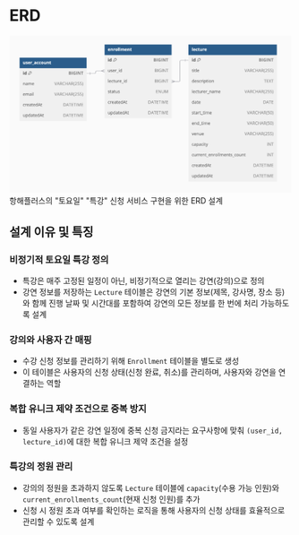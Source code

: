 # ERD
![ERD](./erd.png)
항해플러스의 "토요일" "특강" 신청 서비스 구현을 위한 ERD 설계 

## 설계 이유 및 특징

### 비정기적 토요일 특강 정의
- 특강은 매주 고정된 일정이 아닌, 비정기적으로 열리는 강연(강의)으로 정의
- 강연 정보를 저장하는 `Lecture` 테이블은 강연의 기본 정보(제목, 강사명, 장소 등)와 함께 진행 날짜 및 시간대를 포함하여 강연의 모든 정보를 한 번에 처리 가능하도록 설계

### 강의와 사용자 간 매핑
- 수강 신청 정보를 관리하기 위해 `Enrollment` 테이블을 별도로 생성
- 이 테이블은 사용자의 신청 상태(신청 완료, 취소)를 관리하며, 사용자와 강연을 연결하는 역할

### 복합 유니크 제약 조건으로 중복 방지
- 동일 사용자가 같은 강연 일정에 중복 신청 금지라는 요구사항에 맞춰 `(user_id, lecture_id)`에 대한 복합 유니크 제약 조건을 설정

### 특강의 정원 관리
- 강의의 정원을 초과하지 않도록 `Lecture` 테이블에 `capacity`(수용 가능 인원)와 `current_enrollments_count`(현재 신청 인원)를 추가
- 신청 시 정원 초과 여부를 확인하는 로직을 통해 사용자의 신청 상태를 효율적으로 관리할 수 있도록 설계

